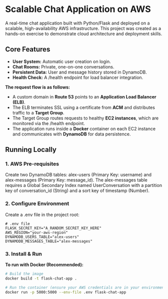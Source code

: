 # Scalable Chat Application on AWS
A real-time chat application built with Python/Flask and deployed on a scalable, high-availability AWS infrastructure. This project was created as a hands-on exercise to demonstrate cloud architecture and deployment skills.

## Core Features
* **User System:** Automatic user creation on login.
* **Chat Rooms:** Private, one-on-one conversations.
* **Persistent Data:** User and message history stored in DynamoDB.
* **Health Check:** A /health endpoint for load balancer integration.

**The request flow is as follows:**
* A custom domain in **Route 53** points to an **Application Load Balancer (ELB)**.
* The ELB terminates SSL using a certificate from **ACM** and distributes traffic to a **Target Group**.
* The Target Group routes requests to healthy **EC2 instances**, which are monitored via the /health endpoint.
* The application runs inside a **Docker** container on each EC2 instance and communicates with **DynamoDB** for data persistence.

## Running Locally

### 1. AWS Pre-requisites
Create two DynamoDB tables: alex-users (Primary Key: username) and alex-messages (Primary Key: message_id). The alex-messages table requires a Global Secondary Index named UserConversation with a partition key of conversation_id (String) and a sort key of timestamp (Number).

### 2. Configure Environment
Create a .env file in the project root:

```env
# .env file
FLASK_SECRET_KEY="A_RANDOM_SECRET_KEY_HERE"
AWS_REGION="your-aws-region"
DYNAMODB_USERS_TABLE="alex-users"
DYNAMODB_MESSAGES_TABLE="alex-messages"
```

### 3. Install & Run

**To run with Docker (Recommended):**

```bash
# Build the image
docker build -t flask-chat-app .

# Run the container (ensure your AWS credentials are in your environment)
docker run -p 5000:5000 --env-file .env flask-chat-app
```

